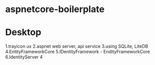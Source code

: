 # aspnetcore-boilerplate

Desktop
=======
  1.trayicon ux
  2.aspnet web server, api service
  3.using SQLite, LiteDB
  4.EntityFrameworkCore
  5.IDentityFramework - EndityFrameworkCore
  6.IdentityServer 4
  

